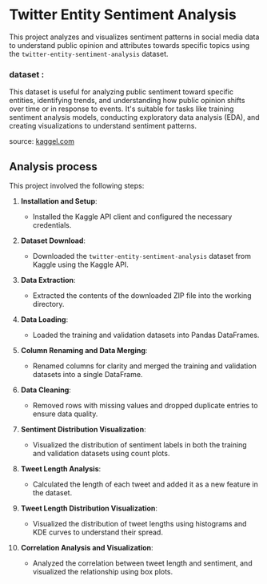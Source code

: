 # Twitter Entity Sentiment Analysis

This project analyzes and visualizes sentiment patterns in social media data to understand public opinion and attributes towards specific topics using the `twitter-entity-sentiment-analysis` dataset.

### dataset :  
This dataset is useful for analyzing public sentiment toward specific entities, identifying trends, and understanding how public opinion shifts over time or in response to events. It's suitable for tasks like training sentiment analysis models, conducting exploratory data analysis (EDA), and creating visualizations to understand sentiment patterns.

source: [kaggel.com](https://www.kaggle.com/datasets/jp797498e/twitter-entity-sentiment-analysis)

## Analysis process

This project involved the following steps:


1. **Installation and Setup**:
   - Installed the Kaggle API client and configured the necessary credentials.

2. **Dataset Download**:
   - Downloaded the `twitter-entity-sentiment-analysis` dataset from Kaggle using the Kaggle API.

3. **Data Extraction**:
   - Extracted the contents of the downloaded ZIP file into the working directory.

4. **Data Loading**:
   - Loaded the training and validation datasets into Pandas DataFrames.

5. **Column Renaming and Data Merging**:
   - Renamed columns for clarity and merged the training and validation datasets into a single DataFrame.

6. **Data Cleaning**:
   - Removed rows with missing values and dropped duplicate entries to ensure data quality.

7. **Sentiment Distribution Visualization**:
   - Visualized the distribution of sentiment labels in both the training and validation datasets using count plots.

8. **Tweet Length Analysis**:
   - Calculated the length of each tweet and added it as a new feature in the dataset.

9. **Tweet Length Distribution Visualization**:
   - Visualized the distribution of tweet lengths using histograms and KDE curves to understand their spread.

10. **Correlation Analysis and Visualization**:
    - Analyzed the correlation between tweet length and sentiment, and visualized the relationship using box plots.
